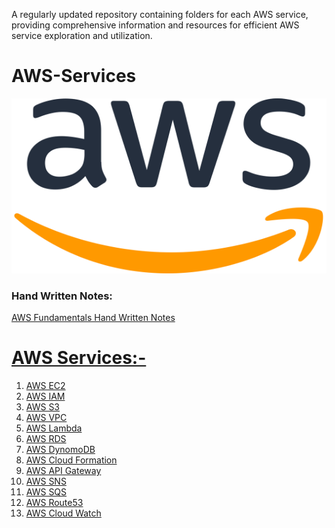 A regularly updated repository containing folders for each AWS service, providing comprehensive information and resources for efficient AWS service exploration and utilization.

# AWS-Services
<img src="https://github.com/vaibhavkapase1302/AWS-Services/blob/main/AWS%20Logo.png" width="600" height="280" alt="AWS lOGO">

### Hand Written Notes:
<a href="https://github.com/vaibhavkapase1302/AWS-Services/blob/main/AWS%20Fundamentals.pdf">AWS Fundamentals Hand Written Notes

# AWS Services:-
1. <a href="https://github.com/vaibhavkapase1302/AWS-Services/tree/main/EC2%20Section">  AWS EC2
2. <a href="https://github.com/vaibhavkapase1302/AWS-Services/tree/main/IAM%20Section">  AWS IAM
3. <a href="https://github.com/vaibhavkapase1302/AWS-Services/tree/main/S3%20Section">  AWS S3
4. <a href="https://github.com/vaibhavkapase1302/AWS-Services/tree/main/VPC">  AWS VPC
5. <a href="https://github.com/vaibhavkapase1302/AWS-Services/tree/main/AWS-Lambda">  AWS Lambda
6. <a href="https://github.com/vaibhavkapase1302/AWS-Services/tree/main/RDS">  AWS RDS
7. <a href="https://github.com/vaibhavkapase1302/AWS-Services/tree/main/DynomoDB">  AWS DynomoDB
8. <a href="https://github.com/vaibhavkapase1302/AWS-Services/tree/main/CloudFormation">  AWS Cloud Formation
9. <a href="https://github.com/vaibhavkapase1302/AWS-Services/tree/main/API%20Gateway">  AWS API Gateway
10. <a href="https://github.com/vaibhavkapase1302/AWS-Services/tree/main/SNS">  AWS SNS
11. <a href="https://github.com/vaibhavkapase1302/AWS-Services/tree/main/AWS%20SQS">  AWS SQS
12. <a href="https://github.com/vaibhavkapase1302/AWS-Services/tree/main/Route%2053">  AWS Route53
13. <a href="https://github.com/vaibhavkapase1302/AWS-Services/tree/main/AWS%20CloudWatch">  AWS Cloud Watch

